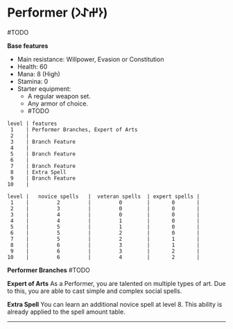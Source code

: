 # Performer (𐰆𐰔𐰀𐰣)
#TODO 

**Base features**
* Main resistance: Willpower, Evasion or Constitution
* Health: 60
* Mana: 8 (High)
* Stamina: 0
* Starter equipment:
    * A regular weapon set.
    * Any armor of choice.
    * #TODO 

```performer_class_features
level | features
 1    | Performer Branches, Expert of Arts
 2    | 
 3    | Branch Feature
 4    | 
 5    | Branch Feature
 6    | 
 7    | Branch Feature
 8    | Extra Spell
 9    | Branch Feature
10    | 
```

```performer_spell_amount
level |   novice spells   |  veteran spells  | expert spells |
 1    |         2         |         0        |       0       |
 2    |         3         |         0        |       0       |
 3    |         4         |         0        |       0       |
 4    |         4         |         1        |       0       |
 5    |         5         |         1        |       0       |
 6    |         5         |         2        |       0       |
 7    |         5         |         2        |       1       |
 8    |         6         |         3        |       1       |
 9    |         6         |         3        |       2       |
10    |         6         |         4        |       2       |
```

**Performer Branches**
	#TODO 

**Expert of Arts**
	As a Performer, you are talented on multiple types of art. Due to this, you are able to cast simple and complex social spells.

**Extra Spell**
	You can learn an additional novice spell at level 8. This ability is already applied to the spell amount table.




---